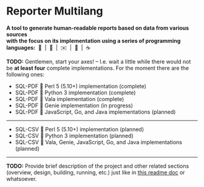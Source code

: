 # Reporter Multilang

**A tool to generate human-readable reports based on data from various sources
<br />with the focus on its implementation using a series of programming languages:**&nbsp;&nbsp;:camel:&nbsp;&nbsp;|&nbsp;&nbsp;:snake:&nbsp;&nbsp;|&nbsp;&nbsp;:envelope:&nbsp;&nbsp;|&nbsp;&nbsp;:rat:&nbsp;&nbsp;|&nbsp;&nbsp;:coffee:

**TODO:** Gentlemen, start your axes! &ndash; I.e. wait a little while there would not be **at least four** complete implementations. For the moment there are the following ones:
* SQL-PDF :small_blue_diamond: Perl 5 (5.10+) implementation (complete)
* SQL-PDF :small_blue_diamond: Python 3 implementation (complete)
* SQL-PDF :small_blue_diamond: Vala implementation (complete)
* SQL-PDF :small_blue_diamond: Genie implementation (in progress)
* SQL-PDF :small_blue_diamond: JavaScript, Go, and Java implementations (planned)

---

* SQL-CSV :small_blue_diamond: Perl 5 (5.10+) implementation (planned)
* SQL-CSV :small_blue_diamond: Python 3 implementation (planned)
* SQL-CSV :small_blue_diamond: Vala, Genie, JavaScript, Go, and Java implementations (planned)

---

**TODO:** Provide brief description of the project and other related sections (overview, design, building, running, etc.) just like in [this readme doc](https://github.com/rgolubtsov/virtblkiosim/blob/master/README.md "VIRTual BLocK IO SIMulating (virtblkiosim)") or whatsoever.
